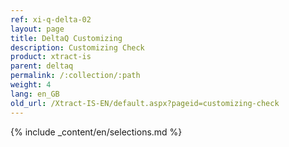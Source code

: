 ```yaml
---
ref: xi-q-delta-02
layout: page
title: DeltaQ Customizing
description: Customizing Check
product: xtract-is
parent: deltaq
permalink: /:collection/:path
weight: 4
lang: en_GB
old_url: /Xtract-IS-EN/default.aspx?pageid=customizing-check
---
```


{% include _content/en/selections.md %}